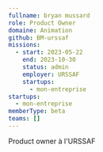 ```yaml
---
fullname: bryan mussard
role: Product Owner
domaine: Animation
github: BM-urssaf
missions:
  - start: 2023-05-22
    end: 2023-10-30
    status: admin
    employer: URSSAF
    startups:
      - mon-entreprise
startups:
  - mon-entreprise
memberType: beta
teams: []
---
```

Product owner à l'URSSAF